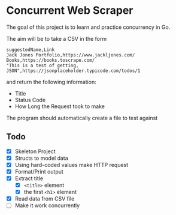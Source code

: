 # Concurrent Web Scraper

The goal of this project is to learn and practice concurrency in Go.

The aim will be to take a CSV in the form

```csv
suggestedName,Link
Jack Jones Portfolio,https://www.jackljones.com/
Books,https://books.toscrape.com/
"This is a test of getting, JSON",https://jsonplaceholder.typicode.com/todos/1
```

and return the following information:

- Title
- Status Code
- How Long the Request took to make

The program should automatically create a file to test against

## Todo

- [x] Skeleton Project
- [x] Structs to model data
- [x] Using hard-coded values make HTTP request
- [x] Format/Print output
- [x] Extract title
  - [x] `<title>` element
  - [x] the first `<h1>` element
- [x] Read data from CSV file
- [ ] Make it work concurrently